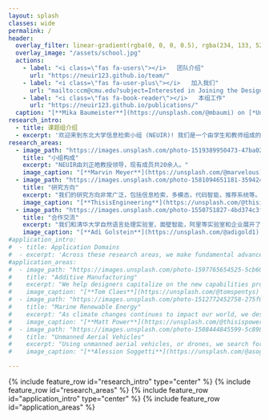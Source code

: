 ```yaml
---
layout: splash
classes: wide
permalink: /
header:
  overlay_filter: linear-gradient(rgba(0, 0, 0, 0.5), rgba(234, 133, 52, 0.5))
  overlay_image: "/assets/school.jpg"
  actions:
    - label: "<i class=\"fas fa-users\"></i>   团队介绍"
      url: "https://neuir123.github.io/team/"
    - label: "<i class=\"fas fa-user-plus\"></i>   加入我们"
      url: "mailto:ccm@cmu.edu?subject=Interested in Joining the Design Research Collective"
    - label: "<i class=\"fas fa-book-reader\"></i>   本组工作"
      url: "https://neuir123.github.io/publications/"
  caption: "[**Mika Baumeister**](https://unsplash.com/@mbaumi) on [*Unsplash*](https://unsplash.com)"
research_intro:
  - title: 课题组介绍
  - excerpt: '欢迎来到东北大学信息检索小组 (NEUIR)! 我们是一个由学生和教师组成的充满激情、兼容并蓄和富有创造力的团队。'
research_areas:
  - image_path: "https://images.unsplash.com/photo-1519389950473-47ba0277781c?ixid=MnwxMjA3fDB8MHxwaG90by1wYWdlfHx8fGVufDB8fHx8&ixlib=rb-1.2.1&auto=format&fit=crop&w=1770&q=80"
    title: "小组构成"
    excerpt: "NEUIR由刘正皓教授领导，现有成员共20余人。"
    image_caption: "[**Marvin Meyer**](https://unsplash.com/@marvelous) on [*Unsplash*](https://unsplash.com)"
  - image_path: "https://images.unsplash.com/photo-1581094651181-35942459ef62?ixlib=rb-1.2.1&ixid=MnwxMjA3fDB8MHxwaG90by1wYWdlfHx8fGVufDB8fHx8&auto=format&fit=crop&w=1770&q=80"
    title: "研究方向"
    excerpt: "我们的研究方向非常广泛，包括信息检索，多模态，代码智能，推荐系统等。"
    image_caption: "[**ThisisEngineering**](https://unsplash.com/@thisisengineering) on [*Unsplash*](https://unsplash.com)"
  - image_path: "https://images.unsplash.com/photo-1550751827-4bd374c3f58b?ixlib=rb-1.2.1&ixid=MnwxMjA3fDB8MHxwaG90by1wYWdlfHx8fGVufDB8fHx8&auto=format&fit=crop&w=1770&q=80"
    title: "合作交流"
    excerpt: "我们和清华大学自然语言处理实验室，面壁智能，阿里等实验室和企业展开了密切的学术合作和交流。"
    image_caption: "[**Adi Golstein**](https://unsplash.com/@adigold1) on [*Unsplash*](https://unsplash.com)"
#application_intro:
#  - title: Application Domains
#  - excerpt: 'Across these research areas, we make fundamental advances in some important application domains. Here are a few of those.'
#application_areas:
#  - image_path: "https://images.unsplash.com/photo-1597765654525-5cb60d312ef6?ixlib=rb-1.2.1&ixid=MnwxMjA3fDB8MHxwaG90by1wYWdlfHx8fGVufDB8fHx8&auto=format&fit=crop&w=1770&q=80"
#    title: "Additive Manufacturing"
#    excerpt: "We help designers capitalize on the new capabilities provided by additive manufacturing and 3D printing."
#    image_caption: "[**Tom Claes**](https://unsplash.com/@tomspentys) on [*Unsplash*](https://unsplash.com)"
#  - image_path: "https://images.unsplash.com/photo-1512772452758-275f069da6bf?ixid=MnwxMjA3fDB8MHxwaG90by1wYWdlfHx8fGVufDB8fHx8&ixlib=rb-1.2.1&auto=format&fit=crop&w=1770&q=80"
#    title: "Marine Renewable Energy"
#    excerpt: "As climate changes continues to impact our world, we design new ways to generate electricity from the power of the ocean."
#    image_caption: "[**Matt Power**](https://unsplash.com/@thisispower) on [*Unsplash*](https://unsplash.com)"
#  - image_path: "https://images.unsplash.com/photo-1508444845599-5c89863b1c44?ixid=MnwxMjA3fDB8MHxwaG90by1wYWdlfHx8fGVufDB8fHx8&ixlib=rb-1.2.1&auto=format&fit=crop&w=1769&q=80"
#    title: "Unmanned Aerial Vehicles"
#    excerpt: "Using unmanned aerial vehicles, or drones, we search for new opportunities to deliver good and services to the people who need them most."
#    image_caption: "[**Alession Soggetti**](https://unsplash.com/@asoggetti) on [*Unsplash*](https://unsplash.com)"

---
```


{% include feature_row id="research_intro" type="center" %}
{% include feature_row id="research_areas" %}
{% include feature_row id="application_intro" type="center" %}
{% include feature_row id="application_areas" %}
